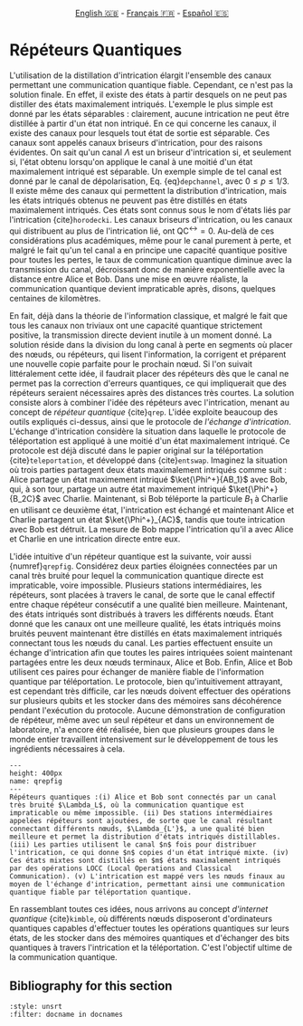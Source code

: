 <p style="text-align: center;">
    <a id="linken" href="../../../../en/content/index.html">English &#x1F1EC;&#x1F1E7;</a> - 
    <a id="linkfr" href="../../../../fr/content/index.html">Français &#x1F1EB;&#x1F1F7;</a> - 
    <a id="linkes" href="../../../../es/content/index.html">Español &#x1F1EA;&#x1F1F8;</a>
</p>
<script>
    currentPage = window.location.href;
    beforeLang = currentPage.slice(0, currentPage.indexOf("content") - 3);
    afterLang = currentPage.slice(currentPage.indexOf("content"));
    document.getElementById("linken").href = beforeLang + "en/" + afterLang;
    document.getElementById("linkfr").href = beforeLang + "fr/" + afterLang;
    document.getElementById("linkes").href = beforeLang + "es/" + afterLang;
</script>




# Répéteurs Quantiques

L'utilisation de la distillation d'intrication élargit l'ensemble des canaux permettant une communication quantique fiable. Cependant, ce n'est pas la solution finale. En effet, il existe des états à partir desquels on ne peut pas distiller des états maximalement intriqués. L'exemple le plus simple est donné par les états séparables : clairement, aucune intrication ne peut être distillée à partir d'un état non intriqué. En ce qui concerne les canaux, il existe des canaux pour lesquels tout état de sortie est séparable. Ces canaux sont appelés canaux briseurs d'intrication, pour des raisons évidentes. On sait qu'un canal $\Lambda$ est un briseur d'intrication si, et seulement si, l'état obtenu lorsqu'on applique le canal à une moitié d'un état maximalement intriqué est séparable. Un exemple simple de tel canal est donné par le canal de dépolarisation, Eq. {eq}`depchannel`, avec $0 \leq p \leq 1/3$. Il existe même des canaux qui permettent la distribution d'intrication, mais les états intriqués obtenus ne peuvent pas être distillés en états maximalement intriqués. Ces états sont connus sous le nom d'états liés par l'intrication {cite}`horodecki`. Les canaux briseurs d'intrication, ou les canaux qui distribuent au plus de l'intrication lié, ont $\text{QC}^\leftrightarrow=0$. Au-delà de ces considérations plus académiques, même pour le canal purement à perte, et malgré le fait qu'un tel canal a en principe une capacité quantique positive pour toutes les pertes, le taux de communication quantique diminue avec la transmission du canal, décroissant donc de manière exponentielle avec la distance entre Alice et Bob. Dans une mise en œuvre réaliste, la communication quantique devient impraticable après, disons, quelques centaines de kilomètres.

En fait, déjà dans la théorie de l'information classique, et malgré le fait que tous les canaux non triviaux ont une capacité quantique strictement positive, la transmission directe devient inutile à un moment donné. La solution réside dans la division du long canal à perte en segments où placer des nœuds, ou répéteurs, qui lisent l'information, la corrigent et préparent une nouvelle copie parfaite pour le prochain nœud. Si l'on suivait littéralement cette idée, il faudrait placer des répéteurs dès que le canal ne permet pas la correction d'erreurs quantiques, ce qui impliquerait que des répéteurs seraient nécessaires après des distances très courtes. La solution consiste alors à combiner l'idée des répéteurs avec l'intrication, menant au concept de *répéteur quantique* {cite}`qrep`. L'idée exploite beaucoup des outils expliqués ci-dessus, ainsi que le protocole de *l'échange d'intrication*. L'échange d'intrication considère la situation dans laquelle le protocole de téléportation est appliqué à une moitié d'un état maximalement intriqué. Ce protocole est déjà discuté dans le papier original sur la téléportation {cite}`teleportation`, et développé dans {cite}`entswap`. Imaginez la situation où trois parties partagent deux états maximalement intriqués comme suit : Alice partage un état maximement intriqué $\ket{\Phi^+}{AB_1}$ avec Bob, qui, à son tour, partage un autre état maximement intriqué $\ket{\Phi^+}{B_2C}$ avec Charlie. Maintenant, si Bob téléporte la particule $B_1$ à Charlie en utilisant ce deuxième état, l'intrication est échangé et maintenant Alice et Charlie partagent un état $\ket{\Phi^+}_{AC}$, tandis que toute intrication avec Bob est détruit. La mesure de Bob mappe l'intrication qu'il a avec Alice et Charlie en une intrication directe entre eux.

L'idée intuitive d'un répéteur quantique est la suivante, voir aussi {numref}`qrepfig`. Considérez deux parties éloignées connectées par un canal très bruité pour lequel la communication quantique directe est impraticable, voire impossible. Plusieurs stations intermédiaires, les répéteurs, sont placées à travers le canal, de sorte que le canal effectif entre chaque répéteur consécutif a une qualité bien meilleure. Maintenant, des états intriqués sont distribués à travers les différents nœuds. Étant donné que les canaux ont une meilleure qualité, les états intriqués moins bruités peuvent maintenant être distillés en états maximalement intriqués connectant tous les nœuds du canal. Les parties effectuent ensuite un échange d'intrication afin que toutes les paires intriquées soient maintenant partagées entre les deux nœuds terminaux, Alice et Bob. Enfin, Alice et Bob utilisent ces paires pour échanger de manière fiable de l'information quantique par téléportation. Le protocole, bien qu'intuitivement attrayant, est cependant très difficile, car les nœuds doivent effectuer des opérations sur plusieurs qubits et les stocker dans des mémoires sans décohérence pendant l'exécution du protocole. Aucune démonstration de configuration de répéteur, même avec un seul répéteur et dans un environnement de laboratoire, n'a encore été réalisée, bien que plusieurs groupes dans le monde entier travaillent intensivement sur le développement de tous les ingrédients nécessaires à cela.

```{figure} ./QRepeater.png
---
height: 400px
name: qrepfig
---
Répéteurs quantiques :(i) Alice et Bob sont connectés par un canal très bruité $\Lambda_L$, où la communication quantique est impraticable ou même impossible. (ii) Des stations intermédiaires appelées répéteurs sont ajoutées, de sorte que le canal résultant connectant différents nœuds, $\Lambda_{L'}$, a une qualité bien meilleure et permet la distribution d'états intriqués distillables. (iii) Les parties utilisent le canal $n$ fois pour distribuer l'intrication, ce qui donne $n$ copies d'un état intriqué mixte. (iv) Ces états mixtes sont distillés en $m$ états maximalement intriqués par des opérations LOCC (Local Operations and Classical Communication). (v) L'intrication est mappé vers les nœuds finaux au moyen de l'échange d'intrication, permettant ainsi une communication quantique fiable par téléportation quantique.
```

En rassemblant toutes ces idées, nous arrivons au concept *d'internet quantique* {cite}`kimble`, où différents nœuds disposeront d'ordinateurs quantiques capables d'effectuer toutes les opérations quantiques sur leurs états, de les stocker dans des mémoires quantiques et d'échanger des bits quantiques à travers l'intrication et la téléportation. C'est l'objectif ultime de la communication quantique.

## Bibliography for this section
```{bibliography}
:style: unsrt
:filter: docname in docnames
```

